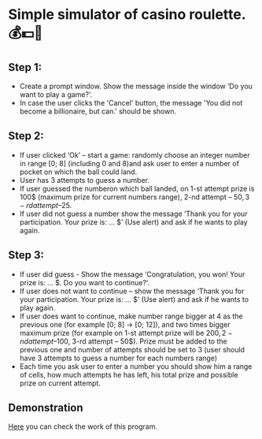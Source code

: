 # Simple simulator of casino roulette. :moneybag::dollar::money_with_wings:

## Step 1:
-	Create a prompt window. Show the message inside the window ‘Do you want to play a game?’.
-	In case the user clicks the 'Cancel' button, the message 'You did not become a billionaire, but can.' should be shown.
## Step 2:
-	If user clicked ‘Ok’ – start a game: randomly choose an integer number in range [0; 8] (including 0 and 8)and ask user to enter a number of pocket on which the ball could land.
-	User has 3 attempts to guess a number.
-	If user guessed the numberon which ball landed, on 1-st attempt prize is 100$ (maximum prize for current numbers range), 2-nd attempt – 50$, 3-rd attempt – 25$. 
-	If user did not guess a number show the message ‘Thank you for your participation. Your prize is: … $’ (Use alert) and ask if he wants to play again.
## Step 3:
-	If user did guess - Show the message ‘Congratulation, you won!   Your prize is: … $. Do you want to continue?’.
-	If user does not want to continue – show the message ‘Thank you for your participation. Your prize is: … $’ (Use alert) and ask if he wants to play again.
-	If user does want to continue, make number range bigger at 4 as the previous one (for example [0; 8] -> [0; 12]), and two times bigger maximum prize (for example on 1-st attempt prize will be 200$, 2-nd attempt – 100$, 3-rd attempt – 50$). Prize must be added to the previous one and number of attempts should be set to 3 (user should have 3 attempts to guess a number for each numbers range)
-	Each time you ask user to enter a number you should show him a range of cells, how much attempts he has left, his total prize and possible prize on current attempt. 
## Demonstration
[Here](https://kanoleg.com/simulator-of-roulette/) you can check the work of this program.
